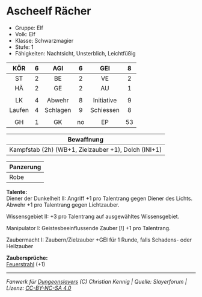 # Ascheelf Rächer  
- Gruppe: Elf  
- Volk: Elf  
- Klasse: Schwarzmagier  
- Stufe: 1  
- Fähigkeiten: Nachtsicht, Unsterblich, Leichtfüßig  


| KÖR | 6 | AGI | 6 | GEI | 8 |
| :-: | :-: | :-: | :-: | :-: | :-: |
| ST | 2 | BE | 2 | VE | 2 |
| HÄ | 2 | GE | 2 | AU | 1 |
|  |
| LK | 4 | Abwehr | 8 | Initiative | 9 |
| Laufen | 4 | Schlagen | 9 | Schiessen | 8 |
|  |
| GH | 1 | GK | no | EP | 53 |

| Bewaffnung |
| --- |
| Kampfstab (2h) (WB+1, Zielzauber +1), Dolch (INI+1) |


| Panzerung |
| --- |
| Robe |


**Talente:**  
Diener der Dunkelheit II: Angriff +1 pro Talentrang gegen Diener des Lichts. Abwehr +1 pro Talentrang gegen Lichtzauber.

Wissensgebiet II: +3 pro Talentrang auf ausgewähltes Wissensgebiet.

Manipulator I: Geistesbeeinflussende Zauber [!] +1 pro Talentrang.

Zaubermacht I: Zaubern/Zielzauber +GEI für 1 Runde, falls Schadens- oder Heilzauber


**Zaubersprüche:**  
[Feuerstrahl](/grw/zauber/feuerstrahl.md) (+1)




___
*Fanwerk für [Dungeonslayers](https://www.dungeonslayers.net/) (C) Christian Kennig | Quelle: Slayerforum | Lizenz: [CC-BY-NC-SA 4.0](https://creativecommons.org/licenses/by-nc-sa/4.0/deed.de)*